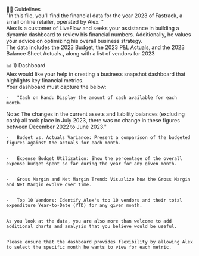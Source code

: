 🐕‍🦺	Guidelines														
	"In this file, you'll find the financial data for the year 2023 of Fastrack, a small online retailer, operated by Alex. 
"														
	Alex is a customer of LiveFlow and seeks your assistance in building a dynamic dashboard to review his financial numbers. Additionally, he values your advice on optimizing his overall business strategy.														
	The data includes the 2023 Budget, the 2023 P&L Actuals, and the 2023 Balance Sheet Actuals., along with a list of vendors for 2023														
															
📊	1) Dashboard														
	Alex would like your help in creating a business snapshot dashboard that highlights key financial metrics.  														
	Your dashboard must capture the below:	
 
	-	"Cash on Hand: Display the amount of cash available for each month. 
Note: The changes in the current assets and liability balances (excluding cash) all took place in July 2023, there was no change in these figures between December 2022 to June 2023."					

	-	Budget vs. Actuals Variance: Present a comparison of the budgeted figures against the actuals for each month.		

 
	-	Expense Budget Utilization: Show the percentage of the overall expense budget spent so far during the year for any given month.					

 
	-	Gross Margin and Net Margin Trend: Visualize how the Gross Margin and Net Margin evolve over time.								

 
	-	Top 10 Vendors: Identify Alex's top 10 vendors and their total expenditure Year-to-Date (YTD) for any given month.						

 
	As you look at the data, you are also more than welcome to add additional charts and analysis that you believe would be useful.						

 
	Please ensure that the dashboard provides flexibility by allowing Alex to select the specific month he wants to view for each metric.														
